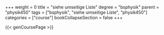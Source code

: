 +++
weight = 0
title = "siehe umseitige Liste"
degree = "bsphysik"
parent = "physik450"
tags = ["bsphysik", "siehe umseitige Liste", "physik450"]
categories = ["course"]
bookCollapseSection = false
+++

{{< genCoursePage >}}
